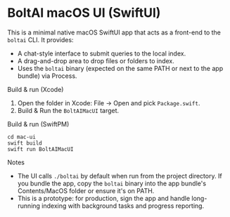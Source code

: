 # BoltAI macOS UI (SwiftUI)

This is a minimal native macOS SwiftUI app that acts as a front-end to the `boltai` CLI. It provides:

- A chat-style interface to submit queries to the local index.
- A drag-and-drop area to drop files or folders to index.
- Uses the `boltai` binary (expected on the same PATH or next to the app bundle) via Process.

Build & run (Xcode)
1) Open the folder in Xcode: File -> Open and pick `Package.swift`.
2) Build & Run the `BoltAIMacUI` target.

Build & run (SwiftPM)
```
cd mac-ui
swift build
swift run BoltAIMacUI
```

Notes
- The UI calls `./boltai` by default when run from the project directory. If you bundle the app, copy the `boltai` binary into the app bundle's Contents/MacOS folder or ensure it's on PATH.
- This is a prototype: for production, sign the app and handle long-running indexing with background tasks and progress reporting.
